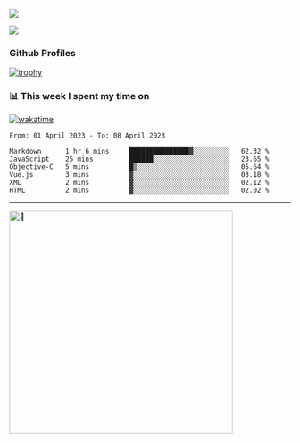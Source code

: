 ![](https://github-readme-activity-graph.cyclic.app/graph?username=WangGuibin&theme=github)

<img src="https://count.getloli.com/get/@WangGuibin.github.readme">

### Github Profiles 

[![trophy](https://github-profile-trophy.vercel.app/?username=WangGuibin&row=3&column=3&margin-w=15&margin-h=15&no-bg=true)](https://github.com/ryo-ma/github-profile-trophy)


### 📊 This week I spent my time on
 [![wakatime](https://wakatime.com/badge/user/407c6d8e-2c17-4c11-a4b0-1564a6f89458.svg)](https://wakatime.com/@407c6d8e-2c17-4c11-a4b0-1564a6f89458) 
<!-- [![CoderWGB's wakatime stats](https://github-readme-stats.vercel.app/api/wakatime?username=407c6d8e-2c17-4c11-a4b0-1564a6f89458)](https://github.com/WangGuibin/WangGuibin) -->


<!--START_SECTION:waka-->

```text
From: 01 April 2023 - To: 08 April 2023

Markdown      1 hr 6 mins     ███████████████▓░░░░░░░░░   62.32 %
JavaScript    25 mins         ██████░░░░░░░░░░░░░░░░░░░   23.65 %
Objective-C   5 mins          █▒░░░░░░░░░░░░░░░░░░░░░░░   05.64 %
Vue.js        3 mins          ▓░░░░░░░░░░░░░░░░░░░░░░░░   03.18 %
XML           2 mins          ▓░░░░░░░░░░░░░░░░░░░░░░░░   02.12 %
HTML          2 mins          ▓░░░░░░░░░░░░░░░░░░░░░░░░   02.02 %
```

<!--END_SECTION:waka-->

---


<img alt="🦑" align="left"  width="400px" src="https://cdn.jsdelivr.net/gh/WangGuibin/WangGuibin@master/metrics.svg">
<!-- <img alt="🦑" align="left" width="400px" src="https://cdn.jsdelivr.net/gh/WangGuibin/WangGuibin@master/metrics.additional.svg"> -->


